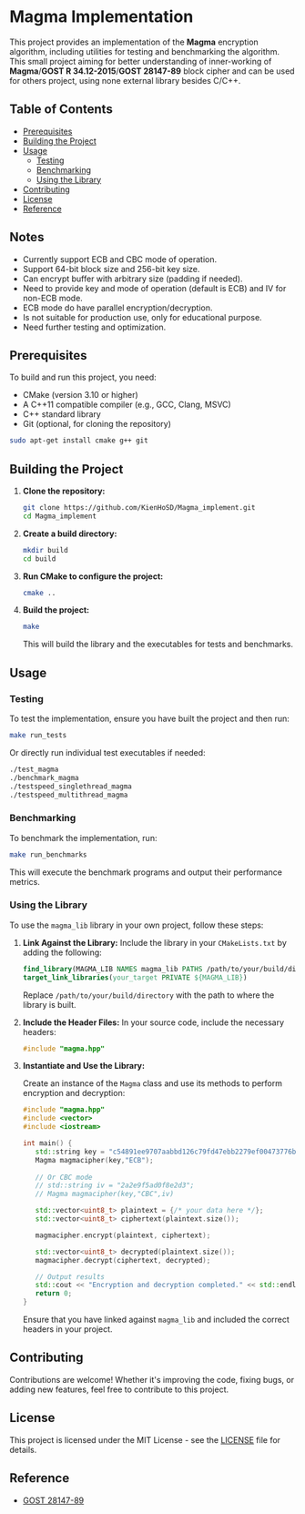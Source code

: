 # Magma Implementation

This project provides an implementation of the **Magma** encryption algorithm, including utilities for testing and benchmarking the algorithm. This small project aiming for better understanding of inner-working of **Magma**/**GOST R 34.12-2015**/**GOST 28147-89** block cipher and can be used for others project, using none external library besides C/C++.

## Table of Contents

- [Prerequisites](#prerequisites)
- [Building the Project](#building-the-project)
- [Usage](#usage)
  - [Testing](#testing)
  - [Benchmarking](#benchmarking)
  - [Using the Library](#using-the-library)
- [Contributing](#contributing)
- [License](#license)
- [Reference](#reference)

## Notes

- Currently support ECB and CBC mode of operation.
- Support 64-bit block size and 256-bit key size.
- Can encrypt buffer with arbitrary size (padding if needed).
- Need to provide key and mode of operation (default is ECB) and IV for non-ECB mode.
- ECB mode do have parallel encryption/decryption.
- Is not suitable for production use, only for educational purpose.
- Need further testing and optimization.

## Prerequisites

To build and run this project, you need:

- CMake (version 3.10 or higher)
- A C++11 compatible compiler (e.g., GCC, Clang, MSVC)
- C++ standard library
- Git (optional, for cloning the repository)

```bash
sudo apt-get install cmake g++ git
```

## Building the Project

1. **Clone the repository:**

   ```bash
   git clone https://github.com/KienHoSD/Magma_implement.git
   cd Magma_implement
   ```

2. **Create a build directory:**

   ```bash
   mkdir build
   cd build
   ```

3. **Run CMake to configure the project:**

   ```bash
   cmake ..
   ```

4. **Build the project:**

   ```bash
   make
   ```

   This will build the library and the executables for tests and benchmarks.

## Usage

### Testing

To test the implementation, ensure you have built the project and then run:

```bash
make run_tests
```

Or directly run individual test executables if needed:

```bash
./test_magma
./benchmark_magma
./testspeed_singlethread_magma
./testspeed_multithread_magma
```

### Benchmarking

To benchmark the implementation, run:

```bash
make run_benchmarks
```

This will execute the benchmark programs and output their performance metrics.

### Using the Library

To use the `magma_lib` library in your own project, follow these steps:

1. **Link Against the Library:**
   Include the library in your `CMakeLists.txt` by adding the following:

   ```cmake
   find_library(MAGMA_LIB NAMES magma_lib PATHS /path/to/your/build/directory)
   target_link_libraries(your_target PRIVATE ${MAGMA_LIB})
   ```

   Replace `/path/to/your/build/directory` with the path to where the library is built.

2. **Include the Header Files:**
   In your source code, include the necessary headers:

   ```cpp
   #include "magma.hpp"
   ```

3. **Instantiate and Use the Library:**

   Create an instance of the `Magma` class and use its methods to perform encryption and decryption:

   ```cpp
   #include "magma.hpp"
   #include <vector>
   #include <iostream>

   int main() {
      std::string key = "c54891ee9707aabbd126c79fd47ebb2279ef00473776b219ca3bcd8d06f8cce1";
      Magma magmacipher(key,"ECB");
      
      // Or CBC mode
      // std::string iv = "2a2e9f5ad0f8e2d3";
      // Magma magmacipher(key,"CBC",iv)

      std::vector<uint8_t> plaintext = {/* your data here */};
      std::vector<uint8_t> ciphertext(plaintext.size());

      magmacipher.encrypt(plaintext, ciphertext);

      std::vector<uint8_t> decrypted(plaintext.size());
      magmacipher.decrypt(ciphertext, decrypted);

      // Output results
      std::cout << "Encryption and decryption completed." << std::endl;
      return 0;
   }
   ```

   Ensure that you have linked against `magma_lib` and included the correct headers in your project.

## Contributing

Contributions are welcome! Whether it's improving the code, fixing bugs, or adding new features, feel free to contribute to this project.

## License

This project is licensed under the MIT License - see the [LICENSE](LICENSE) file for details.

## Reference

- [GOST 28147-89](<https://en.wikipedia.org/wiki/GOST_(block_cipher)>)
